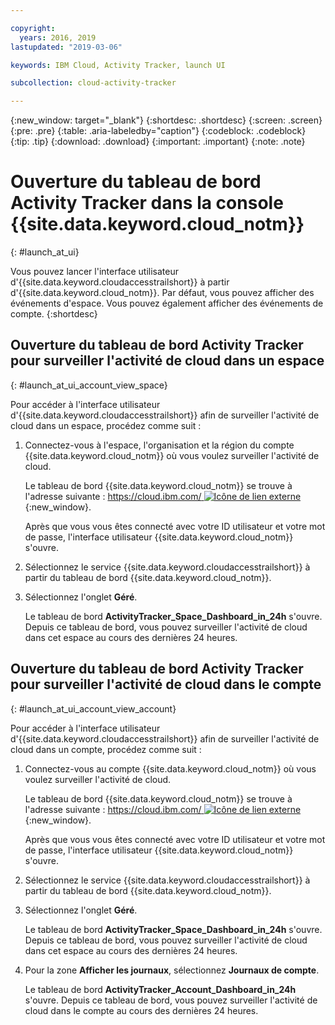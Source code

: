 ```yaml
---

copyright:
  years: 2016, 2019
lastupdated: "2019-03-06"

keywords: IBM Cloud, Activity Tracker, launch UI

subcollection: cloud-activity-tracker

---
```


{:new_window: target="_blank"}
{:shortdesc: .shortdesc}
{:screen: .screen}
{:pre: .pre}
{:table: .aria-labeledby="caption"}
{:codeblock: .codeblock}
{:tip: .tip}
{:download: .download}
{:important: .important}
{:note: .note}



# Ouverture du tableau de bord Activity Tracker dans la console {{site.data.keyword.cloud_notm}}
{: #launch_at_ui}

Vous pouvez lancer l'interface utilisateur d'{{site.data.keyword.cloudaccesstrailshort}} à partir d'{{site.data.keyword.cloud_notm}}. Par défaut, vous pouvez afficher des événements d'espace. Vous pouvez également afficher des événements de compte.
{:shortdesc}
   

## Ouverture du tableau de bord Activity Tracker pour surveiller l'activité de cloud dans un espace
{: #launch_at_ui_account_view_space}

Pour accéder à l'interface utilisateur d'{{site.data.keyword.cloudaccesstrailshort}} afin de surveiller l'activité de cloud dans un espace, procédez comme suit :

1. Connectez-vous à l'espace, l'organisation et la région du compte {{site.data.keyword.cloud_notm}} où vous voulez surveiller l'activité de cloud.

    Le tableau de bord {{site.data.keyword.cloud_notm}} se trouve à l'adresse suivante : [https://cloud.ibm.com/ ![Icône de lien externe](../../../icons/launch-glyph.svg "Icône de lien externe")](https://cloud.ibm.com/){:new_window}.
    
	Après que vous vous êtes connecté avec votre ID utilisateur et votre mot de passe, l'interface utilisateur {{site.data.keyword.cloud_notm}} s'ouvre.

2. Sélectionnez le service {{site.data.keyword.cloudaccesstrailshort}} à partir du tableau de bord {{site.data.keyword.cloud_notm}}. 
    
3. Sélectionnez l'onglet **Géré**.

    Le tableau de bord **ActivityTracker_Space_Dashboard_in_24h** s'ouvre. Depuis ce tableau de bord, vous pouvez surveiller l'activité de cloud dans cet espace au cours des dernières 24 heures. 


## Ouverture du tableau de bord Activity Tracker pour surveiller l'activité de cloud dans le compte
{: #launch_at_ui_account_view_account}

Pour accéder à l'interface utilisateur d'{{site.data.keyword.cloudaccesstrailshort}} afin de surveiller l'activité de cloud dans un compte, procédez comme suit :

1. Connectez-vous au compte {{site.data.keyword.cloud_notm}} où vous voulez surveiller l'activité de cloud.

    Le tableau de bord {{site.data.keyword.cloud_notm}} se trouve à l'adresse suivante : [https://cloud.ibm.com/ ![Icône de lien externe](../../../icons/launch-glyph.svg "Icône de lien externe")](https://cloud.ibm.com/){:new_window}.
    
	Après que vous vous êtes connecté avec votre ID utilisateur et votre mot de passe, l'interface utilisateur {{site.data.keyword.cloud_notm}} s'ouvre.

2. Sélectionnez le service {{site.data.keyword.cloudaccesstrailshort}} à partir du tableau de bord {{site.data.keyword.cloud_notm}}. 
    
3. Sélectionnez l'onglet **Géré**.

    Le tableau de bord **ActivityTracker_Space_Dashboard_in_24h** s'ouvre. Depuis ce tableau de bord, vous pouvez surveiller l'activité de cloud dans cet espace au cours des dernières 24 heures. 

4. Pour la zone **Afficher les journaux**, sélectionnez **Journaux de compte**.

    Le tableau de bord **ActivityTracker_Account_Dashboard_in_24h** s'ouvre. Depuis ce tableau de bord, vous pouvez surveiller l'activité de cloud dans le compte au cours des dernières 24 heures.

